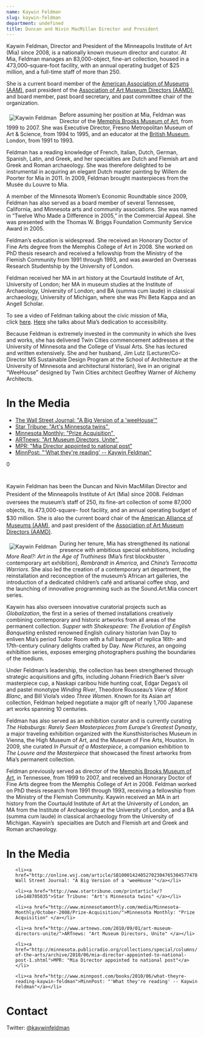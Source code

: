 ```yaml
---
name: Kaywin Feldman
slug: kaywin-feldman
department: undefined
title: Duncan and Nivin MacMillan Director and President
---
```


<p>Kaywin Feldman, Director and President of the Minneapolis Institute of Art (Mia) since 2008, is a nationally known museum director and curator. At Mia, Feldman manages an 83,000-object, fine-art collection, housed in a 473,000–square-foot facility, with an annual operating budget of $25 million, and a full-time staff of more than 250.</p>

<p>She is a current board member of the <a href="http://www.aam-us.org/">American Association of Museums (AAM)</a>, past president of the <a href="http://www.aamd.org/">Association of Art Museum Directors (AAMD)</a>, and board member, past board secretary, and past committee chair of the organization.</p>

<p><img alt="Kaywin Feldman" src="http://www.artsmia.org/UserFiles/Image/about-the-museum/kaywin.jpg" align="left" hspace="8" vspace="8" />Before assuming her position at Mia, Feldman was Director of the <a href="http://brooksmuseum.org/">Memphis Brooks Museum of Art</a>, from 1999 to 2007. She was Executive Director, Fresno Metropolitan Museum of Art &amp; Science, from 1994 to 1995, and an educator at the <a href="http://www.britishmuseum.org/">British Museum</a>, London, from 1991 to 1993.</p>

<p>Feldman has a reading knowledge of French, Italian, Dutch, German, Spanish, Latin, and Greek, and her specialties are Dutch and Flemish art and Greek and Roman archaeology. She was therefore delighted to be instrumental in acquiring an elegant Dutch master painting by Willem de Poorter for Mia in 2011. In 2009, Feldman brought masterpieces from the Musée du Louvre to Mia.</p>

<p>A member of the Minnesota Women’s Economic Roundtable since 2009, Feldman has also served as a board member of several Tennessee, California, and Minnesota arts and community associations. She was named in “Twelve Who Made a Difference in 2005,” in the Commercial Appeal. She was presented with the Thomas W. Briggs Foundation Community Service Award in 2005.</p>

<p>Feldman’s education is widespread. She received an Honorary Doctor of Fine Arts degree from the Memphis College of Art in 2008. She worked on PhD thesis research and received a fellowship from the Ministry of the Flemish Community from 1991 through 1993, and was awarded an Overseas Research Studentship by the University of London.</p>

<p>Feldman received her MA in art history at the Courtauld Institute of Art, University of London; her MA in museum studies at the Institute of Archaeology, University of London; and BA (summa cum laude) in classical archaeology, University of Michigan, where she was Phi Beta Kappa and an Angell Scholar.</p>

<p>To see a video of Feldman talking about the civic mission of Mia, click <a href="http://vimeo.com/5964435">here</a>. <a href="http://vimeo.com/5964444">Here</a> she talks about Mia’s dedication to accessibility.</p>

<p>Because Feldman is extremely invested in the community in which she lives and works, she has delivered Twin Cities commencement addresses at the University of Minnesota and the College of Visual Arts. She has lectured and written extensively. She and her husband, Jim Lutz (Lecturer/Co-Director MS Sustainable Design Program at the School of Architecture at the University of Minnesota and architectural historian), live in an original “WeeHouse” designed by Twin Cities architect Geoffrey Warner of Alchemy Architects.</p>

# In the Media

<ul>

<li><a href="http://online.wsj.com/article/SB10001424052702304765304577478980135199406.html">The Wall Street Journal: "A Big Version of a 'weeHouse'"</a> </li>

<li><a href="http://www.startribune.com/printarticle/?id=148705035">Star Tribune: "Art's Minnesota twins" </a></li>

<li><a href="http://www.minnesotamonthly.com/media/Minnesota-Monthly/October-2008/Prize-Acquisition/">Minnesota Monthly: "Prize Acquisition" </a></li>

<li><a href="http://www.artnews.com/2010/09/01/art-museum-directors-unite/">ARTnews: "Art Museum Directors, Unite" </a></li>

<li><a href="http://minnesota.publicradio.org/collections/special/columns/state-of-the-arts/archive/2010/06/mia-director-appointed-to-national-post-1.shtml">MPR: "Mia Director appointed to national post"</a> </li>

<li><a href="http://www.minnpost.com/books/2010/06/what-theyre-reading-kaywin-feldman">MinnPost: "'What they're reading' -- Kaywin Feldman"</a></li>

</ul>

0

# 

<div title="Page 1">



<span style="line-height: 1.5em;">Kaywin Feldman has been the </span><span class="s1">Duncan and Nivin MacMillan Director and President</span><span style="line-height: 1.5em;"> of the Minneapolis Institute of Art (Mia) since 2008. Feldman oversees the museum’s staff of 250, its fine-art collection of some 87,000 objects, its 473,000-square- foot facility, and an annual operating budget of $30 million. She is also the current board chair of the </span><a href="http://www.aam-us.org/">American Alliance of Museums (AAM)</a>, and past president of the <a href="http://www.aamd.org/">Association of Art Museum Directors (AAMD)</a>.



<img src="http://www.artsmia.org/UserFiles/Image/about-the-museum/kaywin.jpg" alt="Kaywin Feldman" align="left" hspace="8" vspace="8" />



During her tenure, Mia has strengthened its national presence with ambitious special exhibitions, including <em>More Real?: Art in the Age of Truthiness</em> (Mia’s first blockbuster contemporary art exhibition), <em>Rembrandt in America</em>, and <em>China’s Terracotta Warriors</em>. She also led the creation of a contemporary art department, the reinstallation and reconception of the museum’s African art galleries, the introduction of a dedicated children’s café and artisanal coffee shop, and the launching of innovative programming such as the Sound.Art.Mia concert series.



Kaywin has also overseen innovative curatorial projects such as <em>Globalization</em>, the first in a series of themed installations creatively combining contemporary and historic artworks from all areas of the permanent collection. <em>Supper with Shakespeare: The Evolution of English Banqueting</em> enlisted renowned English culinary historian Ivan Day to enliven Mia’s period Tudor Room with a full banquet of replica 16th- and 17th-century culinary delights crafted by Day. <em>New Pictures</em>, an ongoing exhibition series, exposes emerging photographers pushing the boundaries of the medium.



Under Feldman’s leadership, the collection has been strengthened through strategic acquisitions and gifts, including Johann Friedrich Baer’s silver masterpiece cup, a Naskapi caribou hide hunting coat, Edgar Degas’s oil and pastel monotype <em>Winding River</em>, Theodore Rousseau’s <em>View of Mont Blanc</em>, and Bill Viola’s video <em>Three Women</em>. Known for its Asian art collection, Feldman helped negotiate a major gift of nearly 1,700 Japanese art works spanning 10 centuries.



Feldman has also served as an exhibition curator and is currently curating <em>The Habsburgs: Rarely Seen Masterpieces from Europe’s Greatest Dynasty</em>, a major traveling exhibition organized with the Kunsthistorisches Museum in Vienna, the High Museum of Art, and the Museum of Fine Arts, Houston. In 2009, she curated <em>In Pursuit of a Masterpiece</em>, a companion exhibition to <em>The Louvre and the Masterpiece</em> that showcased the finest artworks from Mia’s permanent collection.



Feldman previously served as director of the <a href="http://brooksmuseum.org/">Memphis Brooks Museum of Art</a>, in Tennessee, from 1999 to 2007, and received an Honorary Doctor of Fine Arts degree from the Memphis College of Art in 2008. Feldman worked on PhD thesis research from 1991 through 1993, receiving a fellowship from the Ministry of the Flemish Community. Kaywin received an MA in art history from the Courtauld Institute of Art at the University of London, an MA from the Institute of Archaeology at the University of London, and a BA (summa cum laude) in classical archaeology from the University of Michigan. Kaywin’s  specialties are Dutch and Flemish art and Greek and Roman archaeology.



</div>

# In the Media

<ul>

	<li><a href="http://online.wsj.com/article/SB10001424052702304765304577478980135199406.html">The Wall Street Journal: "A Big Version of a 'weeHouse'"</a></li>

	<li><a href="http://www.startribune.com/printarticle/?id=148705035">Star Tribune: "Art's Minnesota twins" </a></li>

	<li><a href="http://www.minnesotamonthly.com/media/Minnesota-Monthly/October-2008/Prize-Acquisition/">Minnesota Monthly: "Prize Acquisition" </a></li>

	<li><a href="http://www.artnews.com/2010/09/01/art-museum-directors-unite/">ARTnews: "Art Museum Directors, Unite" </a></li>

	<li><a href="http://minnesota.publicradio.org/collections/special/columns/state-of-the-arts/archive/2010/06/mia-director-appointed-to-national-post-1.shtml">MPR: "Mia Director appointed to national post"</a></li>

	<li><a href="http://www.minnpost.com/books/2010/06/what-theyre-reading-kaywin-feldman">MinnPost: "'What they're reading' -- Kaywin Feldman"</a></li>

</ul>

# Contact

Twitter: <a href="https://twitter.com/kaywinfeldman">@kaywinfeldman</a>


